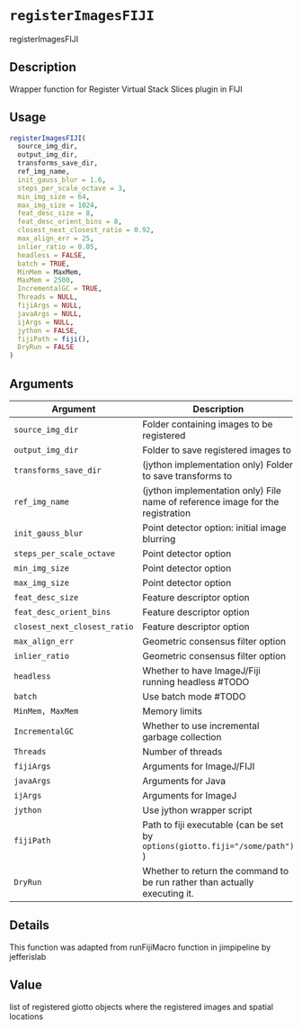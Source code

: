 # `registerImagesFIJI`

registerImagesFIJI


## Description

Wrapper function for Register Virtual Stack Slices plugin in FIJI


## Usage

```r
registerImagesFIJI(
  source_img_dir,
  output_img_dir,
  transforms_save_dir,
  ref_img_name,
  init_gauss_blur = 1.6,
  steps_per_scale_octave = 3,
  min_img_size = 64,
  max_img_size = 1024,
  feat_desc_size = 8,
  feat_desc_orient_bins = 8,
  closest_next_closest_ratio = 0.92,
  max_align_err = 25,
  inlier_ratio = 0.05,
  headless = FALSE,
  batch = TRUE,
  MinMem = MaxMem,
  MaxMem = 2500,
  IncrementalGC = TRUE,
  Threads = NULL,
  fijiArgs = NULL,
  javaArgs = NULL,
  ijArgs = NULL,
  jython = FALSE,
  fijiPath = fiji(),
  DryRun = FALSE
)
```


## Arguments

Argument      |Description
------------- |----------------
`source_img_dir`     |     Folder containing images to be registered
`output_img_dir`     |     Folder to save registered images to
`transforms_save_dir`     |     (jython implementation only) Folder to save transforms to
`ref_img_name`     |     (jython implementation only) File name of reference image for the registration
`init_gauss_blur`     |     Point detector option: initial image blurring
`steps_per_scale_octave`     |     Point detector option
`min_img_size`     |     Point detector option
`max_img_size`     |     Point detector option
`feat_desc_size`     |     Feature descriptor option
`feat_desc_orient_bins`     |     Feature descriptor option
`closest_next_closest_ratio`     |     Feature descriptor option
`max_align_err`     |     Geometric consensus filter option
`inlier_ratio`     |     Geometric consensus filter option
`headless`     |     Whether to have ImageJ/Fiji running headless #TODO
`batch`     |     Use batch mode #TODO
`MinMem, MaxMem`     |     Memory limits
`IncrementalGC`     |     Whether to use incremental garbage collection
`Threads`     |     Number of threads
`fijiArgs`     |     Arguments for ImageJ/FIJI
`javaArgs`     |     Arguments for Java
`ijArgs`     |     Arguments for ImageJ
`jython`     |     Use jython wrapper script
`fijiPath`     |     Path to fiji executable (can be set by `options(giotto.fiji="/some/path")` )
`DryRun`     |     Whether to return the command to be run rather than actually executing it.


## Details

This function was adapted from runFijiMacro function in jimpipeline by jefferislab


## Value

list of registered giotto objects where the registered images and spatial locations


